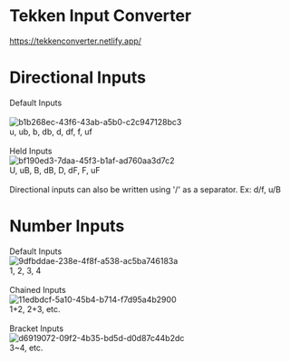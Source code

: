 # Tekken Input Converter

https://tekkenconverter.netlify.app/

# Directional Inputs
Default Inputs <br>
<br>
![b1b268ec-43f6-43ab-a5b0-c2c947128bc3](https://github.com/guipleit/Tekken-input-converter/assets/112783039/dd23d218-b84a-4daf-a80a-57fd5dedbdeb)
<br>
u, ub, b, db, d, df, f, uf
<br>
<br>
Held Inputs
<br>
![bf190ed3-7daa-45f3-b1af-ad760aa3d7c2](https://github.com/guipleit/Tekken-input-converter/assets/112783039/f3b7f59e-d9d2-4844-bd39-25e51a4fed46)
<br>
U, uB, B, dB, D, dF, F, uF
<br>
<br>
Directional inputs can also be written using '/' as a separator. Ex: d/f, u/B

# Number Inputs
Default Inputs
<br>
![9dfbddae-238e-4f8f-a538-ac5ba746183a](https://github.com/guipleit/Tekken-input-converter/assets/112783039/f390f4b2-92d9-42e0-8d4f-f129a97c4174)
<br>
1, 2, 3, 4
<br>
<br>
Chained Inputs
<br>
![11edbdcf-5a10-45b4-b714-f7d95a4b2900](https://github.com/guipleit/Tekken-input-converter/assets/112783039/366cf43b-b43a-452f-afc2-6f229b55da50)
<br>
1+2, 2+3, etc.
<br>
<br>
Bracket Inputs
<br>
![d6919072-09f2-4b35-bd5d-d0d87c44b2dc](https://github.com/guipleit/Tekken-input-converter/assets/112783039/20c43ac2-15b6-4a9b-8563-427d23e4bbb4)
<br>
3~4, etc.


